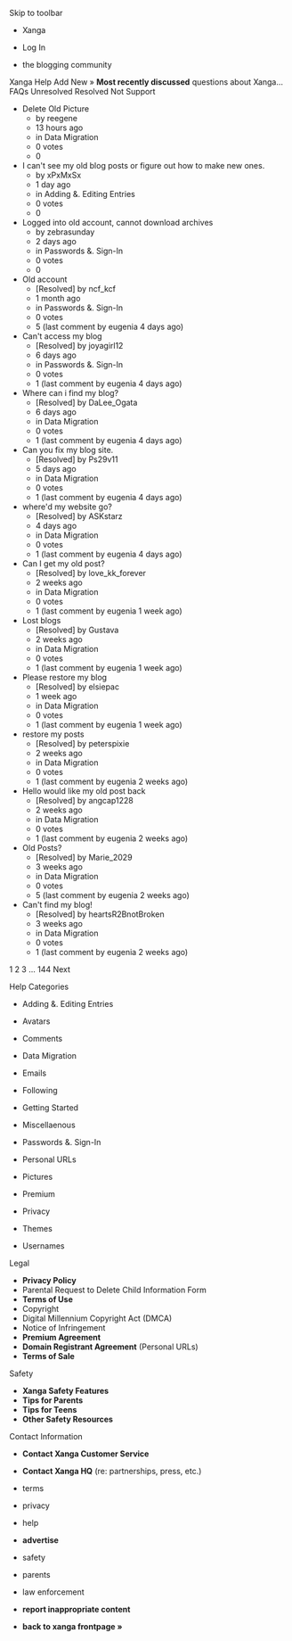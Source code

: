 Skip to toolbar

*   Xanga

*   Log In

*   the blogging community

Xanga Help Add New » **Most recently discussed** questions about Xanga… FAQs Unresolved Resolved Not Support

*   Delete Old Picture
    *   by reegene
    *   13 hours ago
    *   in Data Migration
    *   0 votes
    *   0
*   I can't see my old blog posts or figure out how to make new ones.
    *   by xPxMxSx
    *   1 day ago
    *   in Adding &. Editing Entries
    *   0 votes
    *   0
*   Logged into old account, cannot download archives
    *   by zebrasunday
    *   2 days ago
    *   in Passwords &. Sign-In
    *   0 votes
    *   0
*   Old account
    *   \[Resolved\] by ncf\_kcf
    *   1 month ago
    *   in Passwords &. Sign-In
    *   0 votes
    *   5 (last comment by eugenia 4 days ago)
*   Can't access my blog
    *   \[Resolved\] by joyagirl12
    *   6 days ago
    *   in Passwords &. Sign-In
    *   0 votes
    *   1 (last comment by eugenia 4 days ago)
*   Where can i find my blog?
    *   \[Resolved\] by DaLee\_Ogata
    *   6 days ago
    *   in Data Migration
    *   0 votes
    *   1 (last comment by eugenia 4 days ago)
*   Can you fix my blog site.
    *   \[Resolved\] by Ps29v11
    *   5 days ago
    *   in Data Migration
    *   0 votes
    *   1 (last comment by eugenia 4 days ago)
*   where'd my website go?
    *   \[Resolved\] by ASKstarz
    *   4 days ago
    *   in Data Migration
    *   0 votes
    *   1 (last comment by eugenia 4 days ago)
*   Can I get my old post?
    *   \[Resolved\] by love\_kk\_forever
    *   2 weeks ago
    *   in Data Migration
    *   0 votes
    *   1 (last comment by eugenia 1 week ago)
*   Lost blogs
    *   \[Resolved\] by Gustava
    *   2 weeks ago
    *   in Data Migration
    *   0 votes
    *   1 (last comment by eugenia 1 week ago)
*   Please restore my blog
    *   \[Resolved\] by elsiepac
    *   1 week ago
    *   in Data Migration
    *   0 votes
    *   1 (last comment by eugenia 1 week ago)
*   restore my posts
    *   \[Resolved\] by peterspixie
    *   2 weeks ago
    *   in Data Migration
    *   0 votes
    *   1 (last comment by eugenia 2 weeks ago)
*   Hello would like my old post back
    *   \[Resolved\] by angcap1228
    *   2 weeks ago
    *   in Data Migration
    *   0 votes
    *   1 (last comment by eugenia 2 weeks ago)
*   Old Posts?
    *   \[Resolved\] by Marie\_2029
    *   3 weeks ago
    *   in Data Migration
    *   0 votes
    *   5 (last comment by eugenia 2 weeks ago)
*   Can't find my blog!
    *   \[Resolved\] by heartsR2BnotBroken
    *   3 weeks ago
    *   in Data Migration
    *   0 votes
    *   1 (last comment by eugenia 2 weeks ago)

1 2 3 ... 144 Next

Help Categories

*   Adding &. Editing Entries
*   Avatars
*   Comments
*   Data Migration
*   Emails
*   Following
*   Getting Started
*   Miscellaenous

*   Passwords &. Sign-In
*   Personal URLs
*   Pictures
*   Premium
*   Privacy
*   Themes
*   Usernames

Legal

*   **Privacy Policy**
*   Parental Request to Delete Child Information Form
*   **Terms of Use**
*   Copyright
*   Digital Millennium Copyright Act (DMCA)
*   Notice of Infringement
*   **Premium Agreement**
*   **Domain Registrant Agreement** (Personal URLs)
*   **Terms of Sale**

Safety

*   **Xanga Safety Features**
*   **Tips for Parents**
*   **Tips for Teens**
*   **Other Safety Resources**

Contact Information

*   **Contact Xanga Customer Service**
*   **Contact Xanga HQ** (re: partnerships, press, etc.)

*   terms
*   privacy
*   help
*   **advertise**

*   safety
*   parents
*   law enforcement
*   **report inappropriate content**

*   **back to xanga frontpage »**